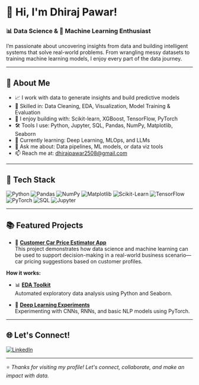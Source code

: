 # 👋 Hi, I'm Dhiraj Pawar!

### 📊 Data Science & 🤖 Machine Learning Enthusiast

I’m passionate about uncovering insights from data and building intelligent systems that solve real-world problems. From wrangling messy datasets to training machine learning models, I enjoy every part of the data journey.

---

## 🚀 About Me

- 📈 I work with data to generate insights and build predictive models  
- 🧹 Skilled in: Data Cleaning, EDA, Visualization, Model Training & Evaluation  
- 🤖 I enjoy building with: Scikit-learn, XGBoost, TensorFlow, PyTorch  
- 🛠 Tools I use: Python, Jupyter, SQL, Pandas, NumPy, Matplotlib, Seaborn  
- 🌱 Currently learning: Deep Learning, MLOps, and LLMs  
- 💬 Ask me about: Data pipelines, ML models, or data viz tools  
- 📫 Reach me at: dhirajpawar2508@gmail.com

---

## 🧰 Tech Stack

![Python](https://img.shields.io/badge/-Python-3776AB?logo=python&logoColor=white&style=flat)
![Pandas](https://img.shields.io/badge/-Pandas-150458?logo=pandas&logoColor=white&style=flat)
![NumPy](https://img.shields.io/badge/-NumPy-013243?logo=numpy&logoColor=white&style=flat)
![Matplotlib](https://img.shields.io/badge/-Matplotlib-11557C?logo=matplotlib&logoColor=white&style=flat)
![Scikit-Learn](https://img.shields.io/badge/-Scikit--Learn-F7931E?logo=scikit-learn&logoColor=white&style=flat)
![TensorFlow](https://img.shields.io/badge/-TensorFlow-FF6F00?logo=tensorflow&logoColor=white&style=flat)
![PyTorch](https://img.shields.io/badge/-PyTorch-EE4C2C?logo=pytorch&logoColor=white&style=flat)
![SQL](https://img.shields.io/badge/-SQL-4479A1?logo=postgresql&logoColor=white&style=flat)
![Jupyter](https://img.shields.io/badge/-Jupyter-F37626?logo=jupyter&logoColor=white&style=flat)

---

## 📚 Featured Projects

- 🤖 **[Customer Car Price Estimator App](https://github.com/Dhirajpawar25/Customer-Car-Price-Estimator-App)**  
  This project demonstrates how data science and machine learning can be used to support decision-making in a real-world business scenario—car pricing suggestions 
  based on customer profiles.

**How it works:**

- 📊 **[EDA Toolkit](https://github.com/yourusername/eda-toolkit)**  
  Automated exploratory data analysis using Python and Seaborn.

- 🧠 **[Deep Learning Experiments](https://github.com/yourusername/deep-learning-lab)**  
  Experimenting with CNNs, RNNs, and basic NLP models using PyTorch.

---


## 🌐 Let's Connect!

[![LinkedIn](https://img.shields.io/badge/-LinkedIn-0077B5?logo=linkedin&logoColor=white&style=flat)](https://linkedin.com/in/hiraj-pawar-250804d)

---

⭐️ _Thanks for visiting my profile! Let's connect, collaborate, and make an impact with data._
